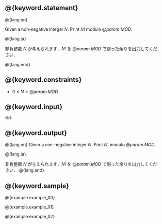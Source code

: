 ## @{keyword.statement}

@{lang.en}

Given a non-negative integer $N$. Print $N!$ modulo $@{param.MOD}$. 

@{lang.ja}

非負整数 $N$ が与えられます．$N!$ を $@{param.MOD}$ で割った余りを出力してください．

@{lang.end}

## @{keyword.constraints}

- $0 \leq N < @{param.MOD}$

## @{keyword.input}

```
$N$
```

## @{keyword.output}
@{lang.en}
Given a non-negative integer $N$. Print $N!$ modulo $@{param.MOD}$. 

@{lang.ja}

非負整数 $N$ が与えられます．$N!$ を $@{param.MOD}$ で割った余りを出力してください．
@{lang.end}

## @{keyword.sample}

@{example.example_00}

@{example.example_01}

@{example.example_02}
